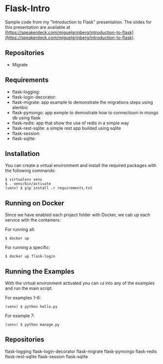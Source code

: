Flask-Intro
===========

Sample code from my "Introduction to Flask" presentation. The slides for this presentation are available at [https://speakerdeck.com/miguelgrinberg/introduction-to-flask](https://speakerdeck.com/miguelgrinberg/introduction-to-flask).


Repositories
------------
- Migrate

Requirements
------------

- flask-logging:
- flask-login-decorator:
- flask-migrate: app example to demonstrate the migrations steps using alembic
- flask-pymongo: app exmple to demostrate how to connectioon in mongo db using flask
- flask-redis: app that show the use of redis in a simple way
- flask-rest-sqlite: a simple rest app builded using sqlite
- flask-session:
- flask-sqlite:


Installation
------------

You can create a virtual environment and install the required packages with the following commands:

    $ virtualenv venv
    $ . venv/bin/activate
    (venv) $ pip install -r requirements.txt

Running on Docker
--------------------

Since we have enabled each project folder with Docker, we cab up each service with the containers.

For running all:

    $ docker up

For running a specific:

    $ docker up flask-login


Running the Examples
--------------------

With the virtual environment activated you can `cd` into any of the examples and run the main script.

For examples 1-6:

    (venv) $ python hello.py

For example 7:

    (venv) $ python manage.py


Repositories
--------------------

flask-logging
flask-login-decorator
flask-migrate
flask-pymongo
flask-redis
flask-rest-sqlite
flask-session
flask-sqlite
